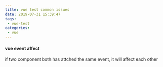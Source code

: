 ```yaml
---
title: vue test common issues
date: 2019-07-31 15:39:47
tags:
 - vue-test
categories:
 - vue
---
```



#### vue event affect

if two component both has attched the same event, it will affect each other